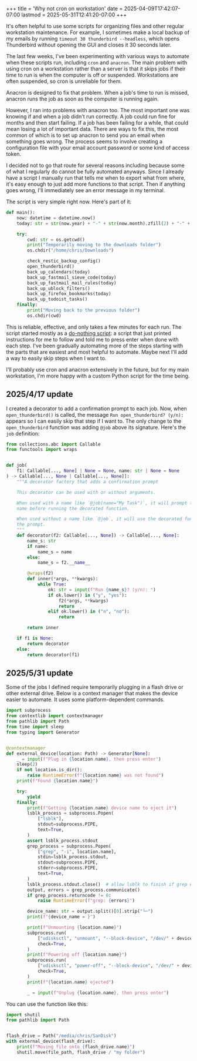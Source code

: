 +++
title = 'Why not cron on workstation'
date = 2025-04-09T17:42:07-07:00
lastmod = 2025-05-31T12:41:20-07:00
+++

It's often helpful to use some scripts for organizing files and other regular workstation maintenance. For example, I sometimes make a local backup of my emails by running `timeout 30 thunderbird --headless`, which opens Thunderbird without opening the GUI and closes it 30 seconds later.

The last few weeks, I've been experimenting with various ways to automate when these scripts run, including `cron` and `anacron`. The main problem with using cron on a workstation rather than a server is that it skips jobs if their time to run is when the computer is off or suspended. Workstations are often suspended, so cron is unreliable for them.

Anacron is designed to fix that problem. When a job's time to run is missed, anacron runs the job as soon as the computer is running again.

However, I ran into problems with anacron too. The most important one was knowing if and when a job didn't run correctly. A job could run fine for months and then start failing. If a job has been failing for a while, that could mean losing a lot of important data. There are ways to fix this, the most common of which is to set up anacron to send you an email when something goes wrong. The process seems to involve creating a configuration file with your email account password or some kind of access token.

I decided not to go that route for several reasons including because some of what I regularly do cannot be fully automated anyways. Since I already have a script I manually run that tells me when to export what from where, it's easy enough to just add more functions to that script. Then if anything goes wrong, I'll immediately see an error message in my terminal.

The script is very simple right now. Here's part of it:

```python
def main():
    now: datetime = datetime.now()
    today: str = str(now.year) + "-" + str(now.month).zfill(2) + "-" + str(now.day).zfill(2)

    try:
        cwd: str = os.getcwd()
        print("Temporarily moving to the downloads folder")
        os.chdir("/home/chris/Downloads")

        check_restic_backup_config()
        open_thunderbird()
        back_up_calendars(today)
        back_up_fastmail_sieve_code(today)
        back_up_fastmail_mail_rules(today)
        back_up_ublock_filters()
        back_up_firefox_bookmarks(today)
        back_up_todoist_tasks()
    finally:
        print("Moving back to the previous folder")
        os.chdir(cwd)
```

This is reliable, effective, and only takes a few minutes for each run. The script started mostly as a [do-nothing script](https://news.ycombinator.com/item?id=42976698): a script that just printed instructions for me to follow and told me to press enter when done with each step. I've been gradually automating more of the steps starting with the parts that are easiest and most helpful to automate. Maybe next I'll add a way to easily skip steps when I want to.

I'll probably use cron and anacron extensively in the future, but for my main workstation, I'm more happy with a custom Python script for the time being.

## 2025/4/17 update

I created a decorator to add a confirmation prompt to each job. Now, when `open_thunderbird()` is called, the message `Run open_thunderbird? (y/n): ` appears so I can easily skip that step if I want to. The only change to the `open_thunderbird` function was adding `@job` above its signature. Here's the `job` definition:

```py
from collections.abc import Callable
from functools import wraps


def job(
    f1: Callable[..., None] | None = None, name: str | None = None
) -> Callable[..., None | Callable[..., None]]:
    """A decorator factory that adds a confirmation prompt

    This decorator can be used with or without arguments.

    When used with a name like `@job(name="My Task")`, it will prompt the user with that
    name before running the decorated function.

    When used without a name like `@job`, it will use the decorated function's name in
    the prompt.
    """
    def decorator(f2: Callable[..., None]) -> Callable[..., None]:
        name_s: str
        if name:
            name_s = name
        else:
            name_s = f2.__name__

        @wraps(f2)
        def inner(*args, **kwargs):
            while True:
                ok: str = input(f"Run {name_s}? (y/n): ")
                if ok.lower() in ("y", "yes"):
                    f2(*args, **kwargs)
                    return
                elif ok.lower() in ("n", "no"):
                    return

        return inner

    if f1 is None:
        return decorator
    else:
        return decorator(f1)
```

## 2025/5/31 update

Some of the jobs I defined require temporarily plugging in a flash drive or other external drive. Below is a context manager that makes the device easier to automate. It uses some platform-dependent commands.

```py
import subprocess
from contextlib import contextmanager
from pathlib import Path
from time import sleep
from typing import Generator


@contextmanager
def external_device(location: Path) -> Generator[None]:
    _ = input(f"Plug in {location.name}, then press enter")
    sleep(2)
    if not location.is_dir():
        raise RuntimeError(f"{location.name} was not found")
    print(f"Found {location.name}")

    try:
        yield
    finally:
        print(f"Getting {location.name} device name to eject it")
        lsblk_process = subprocess.Popen(
            ["lsblk"],
            stdout=subprocess.PIPE,
            text=True,
        )
        assert lsblk_process.stdout
        grep_process = subprocess.Popen(
            ["grep", "-i", location.name],
            stdin=lsblk_process.stdout,
            stdout=subprocess.PIPE,
            stderr=subprocess.PIPE,
            text=True,
        )
        lsblk_process.stdout.close()  # allow lsblk to finish if grep exits early
        output, errors = grep_process.communicate()
        if grep_process.returncode != 0:
            raise RuntimeError(f"grep: {errors}")

        device_name: str = output.split()[0].strip("└─")
        print(f"{device_name = }")

        print(f"Unmounting {location.name}")
        subprocess.run(
            ["udisksctl", "unmount", "--block-device", "/dev/" + device_name],
            check=True,
        )
        print(f"Powering off {location.name}")
        subprocess.run(
            ["udisksctl", "power-off", "--block-device", "/dev/" + device_name.rstrip("0123456789")],
            check=True,
        )
        print(f"{location.name} ejected")

        _ = input(f"Unplug {location.name}, then press enter")

```

You can use the function like this:

```py
import shutil
from pathlib import Path


flash_drive = Path("/media/chris/SanDisk")
with external_device(flash_drive):
    print(f"Moving file onto {flash_drive.name}")
    shutil.move(file_path, flash_drive / "my folder")
```
